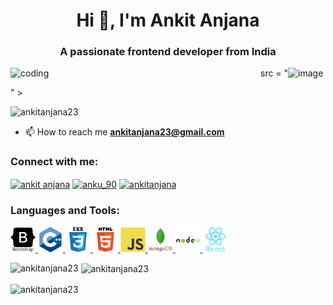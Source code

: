 
<!--
**ankitanjana23/ankitanjana23** is a ✨ _special_ ✨ repository because its `README.md` (this file) appears on your GitHub profile.

Here are some ideas to get you started:

- 🔭 I’m currently working on ...
- 🌱 I’m currently learning ...
- 👯 I’m looking to collaborate on ...
- 🤔 I’m looking for help with ...
- 💬 Ask me about ...
- 📫 How to reach me: ...
- 😄 Pronouns: ...
- ⚡ Fun fact: ...
-->
<h1 align="center">Hi 👋, I'm Ankit Anjana</h1>
<h3 align="center">A passionate frontend developer from India</h3>

<img align="left" alt="coding" width = "400"> src = "![image](https://github.com/ankitanjana23/ankitanjana23/assets/136179445/51d577f0-f3f6-4fbb-8bb0-1b155dca8902)

" >

<p align="left"> <img src="https://komarev.com/ghpvc/?username=ankitanjana23&label=Profile%20views&color=0e75b6&style=flat" alt="ankitanjana23" /> </p>

- 📫 How to reach me **ankitanjana23@gmail.com**

<h3 align="left">Connect with me:</h3>
<p align="left">
<a href="https://linkedin.com/in/ankit anjana" target="blank"><img align="center" src="https://raw.githubusercontent.com/rahuldkjain/github-profile-readme-generator/master/src/images/icons/Social/linked-in-alt.svg" alt="ankit anjana" height="30" width="40" /></a>
<a href="https://www.codechef.com/users/anku_90" target="blank"><img align="center" src="https://cdn.jsdelivr.net/npm/simple-icons@3.1.0/icons/codechef.svg" alt="anku_90" height="30" width="40" /></a>
<a href="https://www.leetcode.com/ankitanjana" target="blank"><img align="center" src="https://raw.githubusercontent.com/rahuldkjain/github-profile-readme-generator/master/src/images/icons/Social/leet-code.svg" alt="ankitanjana" height="30" width="40" /></a>
</p>

<h3 align="left">Languages and Tools:</h3>
<p align="left"> <a href="https://getbootstrap.com" target="_blank" rel="noreferrer"> <img src="https://raw.githubusercontent.com/devicons/devicon/master/icons/bootstrap/bootstrap-plain-wordmark.svg" alt="bootstrap" width="40" height="40"/> </a> <a href="https://www.w3schools.com/cpp/" target="_blank" rel="noreferrer"> <img src="https://raw.githubusercontent.com/devicons/devicon/master/icons/cplusplus/cplusplus-original.svg" alt="cplusplus" width="40" height="40"/> </a> <a href="https://www.w3schools.com/css/" target="_blank" rel="noreferrer"> <img src="https://raw.githubusercontent.com/devicons/devicon/master/icons/css3/css3-original-wordmark.svg" alt="css3" width="40" height="40"/> </a> <a href="https://www.w3.org/html/" target="_blank" rel="noreferrer"> <img src="https://raw.githubusercontent.com/devicons/devicon/master/icons/html5/html5-original-wordmark.svg" alt="html5" width="40" height="40"/> </a> <a href="https://developer.mozilla.org/en-US/docs/Web/JavaScript" target="_blank" rel="noreferrer"> <img src="https://raw.githubusercontent.com/devicons/devicon/master/icons/javascript/javascript-original.svg" alt="javascript" width="40" height="40"/> </a> <a href="https://www.mongodb.com/" target="_blank" rel="noreferrer"> <img src="https://raw.githubusercontent.com/devicons/devicon/master/icons/mongodb/mongodb-original-wordmark.svg" alt="mongodb" width="40" height="40"/> </a> <a href="https://nodejs.org" target="_blank" rel="noreferrer"> <img src="https://raw.githubusercontent.com/devicons/devicon/master/icons/nodejs/nodejs-original-wordmark.svg" alt="nodejs" width="40" height="40"/> </a> <a href="https://reactjs.org/" target="_blank" rel="noreferrer"> <img src="https://raw.githubusercontent.com/devicons/devicon/master/icons/react/react-original-wordmark.svg" alt="react" width="40" height="40"/> </a> </p>

<p><img align="left" src="https://github-readme-stats.vercel.app/api/top-langs?username=ankitanjana23&show_icons=true&locale=en&layout=compact" alt="ankitanjana23" /></p>

<p>&nbsp;<img align="center" src="https://github-readme-stats.vercel.app/api?username=ankitanjana23&show_icons=true&locale=en" alt="ankitanjana23" /></p>

<p><img align="center" src="https://github-readme-streak-stats.herokuapp.com/?user=ankitanjana23&" alt="ankitanjana23" /></p>

